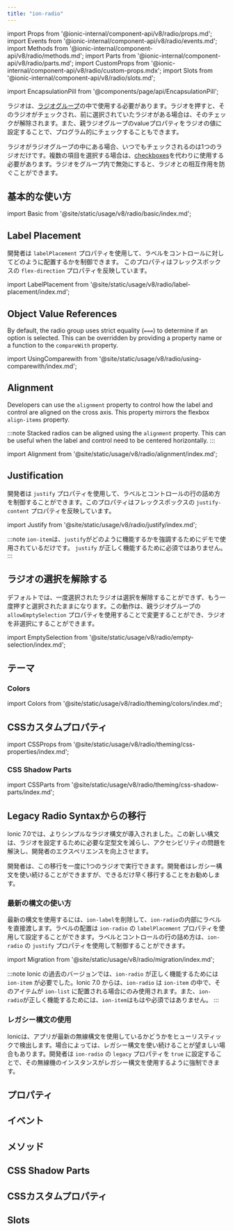 ```yaml
---
title: "ion-radio"
---
```

import Props from '@ionic-internal/component-api/v8/radio/props.md';
import Events from '@ionic-internal/component-api/v8/radio/events.md';
import Methods from '@ionic-internal/component-api/v8/radio/methods.md';
import Parts from '@ionic-internal/component-api/v8/radio/parts.md';
import CustomProps from '@ionic-internal/component-api/v8/radio/custom-props.mdx';
import Slots from '@ionic-internal/component-api/v8/radio/slots.md';

<head>
  <title>ion-radio: Radio Component for iOS and Android</title>
  <meta name="description" content="Radioコンポーネントは、iOSおよびAndroidデバイスのion-radio-groupsの内部で使用する必要があります。Radioコンポーネントの使用方法とインストール方法については、こちらをご覧ください。" />
</head>

import EncapsulationPill from '@components/page/api/EncapsulationPill';

<EncapsulationPill type="shadow" />


ラジオは、[ラジオグループ](./radio-group)の中で使用する必要があります。ラジオを押すと、そのラジオがチェックされ、前に選択されていたラジオがある場合は、そのチェックが解除されます。また、親ラジオグループのvalueプロパティをラジオの値に設定することで、プログラム的にチェックすることもできます。

ラジオがラジオグループの中にある場合、いつでもチェックされるのは1つのラジオだけです。複数の項目を選択する場合は、[checkboxes](./checkbox)を代わりに使用する必要があります。ラジオをグループ内で無効にすると、ラジオとの相互作用を防ぐことができます。

## 基本的な使い方

import Basic from '@site/static/usage/v8/radio/basic/index.md';

<Basic />

## Label Placement

開発者は `labelPlacement` プロパティを使用して、ラベルをコントロールに対してどのように配置するかを制御できます。 このプロパティはフレックスボックスの `flex-direction` プロパティを反映しています。

import LabelPlacement from '@site/static/usage/v8/radio/label-placement/index.md';

<LabelPlacement />

## Object Value References

By default, the radio group uses strict equality (`===`) to determine if an option is selected. This can be overridden by providing a property name or a function to the `compareWith` property.

import UsingComparewith from '@site/static/usage/v8/radio/using-comparewith/index.md';

<UsingComparewith />

## Alignment

Developers can use the `alignment` property to control how the label and control are aligned on the cross axis. This property mirrors the flexbox `align-items` property.

:::note
Stacked radios can be aligned using the `alignment` property. This can be useful when the label and control need to be centered horizontally.
:::

import Alignment from '@site/static/usage/v8/radio/alignment/index.md';

<Alignment />

## Justification

開発者は `justify` プロパティを使用して、ラベルとコントロールの行の詰め方を制御することができます。このプロパティはフレックスボックスの `justify-content` プロパティを反映しています。

import Justify from '@site/static/usage/v8/radio/justify/index.md';

<Justify />

:::note
`ion-item`は、`justify`がどのように機能するかを強調するためにデモで使用されているだけです。 `justify` が正しく機能するために必須ではありません。
:::

## ラジオの選択を解除する

デフォルトでは、一度選択されたラジオは選択を解除することができず、もう一度押すと選択されたままになります。この動作は、親ラジオグループの `allowEmptySelection` プロパティを使用することで変更することができ、ラジオを非選択にすることができます。

import EmptySelection from '@site/static/usage/v8/radio/empty-selection/index.md';

<EmptySelection />


## テーマ

### Colors

import Colors from '@site/static/usage/v8/radio/theming/colors/index.md';

<Colors />

## CSSカスタムプロパティ

import CSSProps from '@site/static/usage/v8/radio/theming/css-properties/index.md';

<CSSProps />

### CSS Shadow Parts

import CSSParts from '@site/static/usage/v8/radio/theming/css-shadow-parts/index.md';

<CSSParts />

## Legacy Radio Syntaxからの移行

Ionic 7.0では、よりシンプルなラジオ構文が導入されました。この新しい構文は、ラジオを設定するために必要な定型文を減らし、アクセシビリティの問題を解決し、開発者のエクスペリエンスを向上させます。

開発者は、この移行を一度に1つのラジオで実行できます。開発者はレガシー構文を使い続けることができますが、できるだけ早く移行することをお勧めします。

### 最新の構文の使い方

最新の構文を使用するには、`ion-label`を削除して、`ion-radio`の内部にラベルを直接渡します。ラベルの配置は `ion-radio` の `labelPlacement` プロパティを使用して設定することができます。ラベルとコントロールの行の詰め方は、`ion-radio` の `justify` プロパティを使用して制御することができます。

import Migration from '@site/static/usage/v8/radio/migration/index.md';

<Migration />


:::note
Ionic の過去のバージョンでは、`ion-radio` が正しく機能するためには `ion-item` が必要でした。Ionic 7.0 からは、`ion-radio` は `ion-item` の中で、そのアイテムが `ion-list` に配置される場合にのみ使用されます。また、`ion-radio`が正しく機能するためには、`ion-item`はもはや必須ではありません。
:::

### レガシー構文の使用

Ionicは、アプリが最新の無線構文を使用しているかどうかをヒューリスティックで検出します。場合によっては、レガシー構文を使い続けることが望ましい場合もあります。開発者は `ion-radio` の `legacy` プロパティを `true` に設定することで、その無線機のインスタンスがレガシー構文を使用するように強制できます。



## プロパティ
<Props />

## イベント
<Events />

## メソッド
<Methods />

## CSS Shadow Parts
<Parts />

## CSSカスタムプロパティ
<CustomProps />

## Slots
<Slots />
